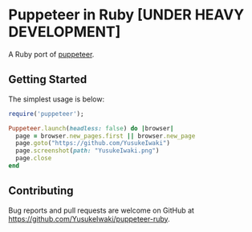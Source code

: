 # Puppeteer in Ruby [UNDER HEAVY DEVELOPMENT]

A Ruby port of [puppeteer](https://pptr.dev/).

## Getting Started

The simplest usage is below:

```ruby
require('puppeteer');

Puppeteer.launch(headless: false) do |browser|
  page = browser.new_pages.first || browser.new_page
  page.goto("https://github.com/YusukeIwaki")
  page.screenshot(path: "YusukeIwaki.png")
  page.close
end
```

## Contributing

Bug reports and pull requests are welcome on GitHub at https://github.com/YusukeIwaki/puppeteer-ruby.
